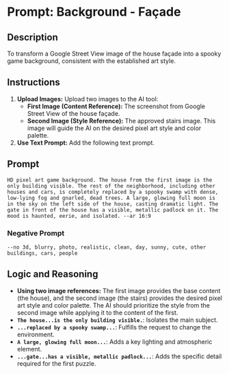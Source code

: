 # Prompt: Background - Façade

## Description
To transform a Google Street View image of the house façade into a spooky game background, consistent with the established art style.

## Instructions

1.  **Upload Images:** Upload two images to the AI tool:
    *   **First Image (Content Reference):** The screenshot from Google Street View of the house façade.
    *   **Second Image (Style Reference):** The approved stairs image. This image will guide the AI on the desired pixel art style and color palette.
2.  **Use Text Prompt:** Add the following text prompt.

## Prompt

```
HD pixel art game background. The house from the first image is the only building visible. The rest of the neighborhood, including other houses and cars, is completely replaced by a spooky swamp with dense, low-lying fog and gnarled, dead trees. A large, glowing full moon is in the sky on the left side of the house, casting dramatic light. The gate in front of the house has a visible, metallic padlock on it. The mood is haunted, eerie, and isolated. --ar 16:9
```

### Negative Prompt

```
--no 3d, blurry, photo, realistic, clean, day, sunny, cute, other buildings, cars, people
```

## Logic and Reasoning

- **Using two image references:** The first image provides the base content (the house), and the second image (the stairs) provides the desired pixel art style and color palette. The AI should prioritize the style from the second image while applying it to the content of the first.
- **`The house...is the only building visible.`**: Isolates the main subject.
- **`...replaced by a spooky swamp...`**: Fulfills the request to change the environment.
- **`A large, glowing full moon...`**: Adds a key lighting and atmospheric element.
- **`...gate...has a visible, metallic padlock...`**: Adds the specific detail required for the first puzzle.
